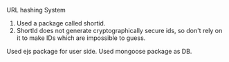 URL hashing System
1) Used a package called shortid.
2) ShortId does not generate cryptographically secure ids, so don't rely on it to make IDs which are   impossible to guess.

Used ejs package for user side.
Used mongoose package as DB.